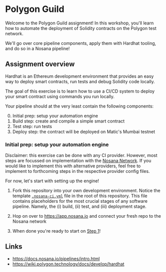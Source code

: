 # Polygon Guild

Welcome to the Polygon Guild assignment!
In this workshop, you'll learn how to automate the deployment of Solidity contracts
on the Polygon test network.

We'll go over core pipeline components, apply them with Hardhat tooling,
and do so in a Nosana pipeline!

## Assignment overview

Hardhat is an Ethereum development environment that provides an easy way to deploy smart contracts,
run tests and debug Solidity code locally.

The goal of this exercise is to learn how to use a CI/CD system to deploy your smart contract using
commands you run locally.

Your pipeline should at the very least contain the following components:

0. Initial prep: setup your automation engine
1. Build step: create and compile a simple smart contract
2. Test step: run tests
3. Deploy step: the contract will be deployed on Matic's Mumbai testnet

### Initial prep: setup your automation engine

Disclaimer: this exercise can be done with any CI provider.
However, most steps are focussed on implementation with the [Nosana Network](https://nosana.io/).
If you would like to implement this with alternative providers,
feel free to implement to forthcoming steps in the respective provider config files.

For now, let's start with setting up the engine!

1. Fork this repository into your own development environment.
Notice the template [`.nosana-ci.yml`](../../.nosana-ci.yml) file in the root of this repository.
This file contains placeholders for the most crucial stages of any software pipeline.
Namely, the (i) build, (ii) test, and (iii) deployment stage.

2. Hop on over to <https://app.nosana.io> and connect your fresh repo to the Nosana network

3. When done you're ready to start on [Step 1](./Step-1.md)!

## Links

- <https://docs.nosana.io/pipelines/intro.html>
- <https://wiki.polygon.technology/docs/develop/hardhat>
